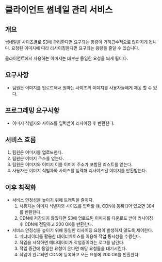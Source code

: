# 클라이언트 썸네일 관리 서비스

## 개요

썸네일을 사이즈별로 S3에 관리한다면 요구되는 용량이 기하급수적으로 많아지게 됩니다.
요청된 이미지에 따라 리사이징한다면 요구되는 용량을 줄일 수 있습니다.

클라이언트에서 사용하는 이미지는 대부분 동일한 요청을 띄게 됩니다. 

## 요구사항

- 팀원은 이미지를 업로드해서 원하는 사이즈의 이미지를 사용자들에게 제공 할 수 있다.

## 프로그래밍 요구사항

- 이미지 식별자와 사이즈를 입력받아 리사이징 후 반환한다.

## 서비스 흐름

1. 팀원은 이미지를 업로드한다.
2. 팀원은 이미지 주소를 얻는다.
3. 팀원은 이미지와 이미지 이름 이미지 주소가 포함된 리스트를 얻는다.
4. 사용자는 이미지 식별자와 사이즈를 입력해 리사이즈된 이미지를 반환받는다.

## 이후 최적화

- 서비스 안정성을 높이기 위해 트래픽을 줄이자.
  1. 사용자는 이미지 식별자와 사이즈를 입력할 떄, CDN에 등록되어 있으면 304를 반환한다.
  2. CDN에 저장되지 않았다면 S3에 업로드된 이미지를 다운로드 받아 리사이징 후 CDN에 전달하고 200 OK를 반환한다.
- 서비스 안정성을 높이기 위해 동일한 리사이징 요청이 발생하지 않도록 제어한다.
  1. 메타데이터를 활용한 데이터베이스를 이용해 작업 동시성을 수행한다.
  2. 작업을 시작하면 메타데이터가 작업중이라는 로그를 남긴다.
  3. 작업 중간에 동일한 요청이 온다면 해당 요청들을 대기시킨다.
  4. 작업이 완료되면 CDN에 등록하고 모든 요청에 200 OK를 반환한다.
